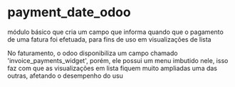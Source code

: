 # payment_date_odoo
módulo básico que cria um campo que informa quando que o pagamento de uma fatura foi efetuada, para fins de uso em visualizações de lista

No faturamento, o odoo disponibiliza um campo chamado 'invoice_payments_widget', porém, ele possui um menu imbutido nele, isso faz com que as visualizações em lista fiquem muito ampliadas uma das outras, afetando o desempenho do usu
